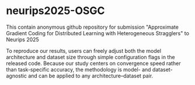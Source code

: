 # neurips2025-OSGC

This contain anonymous github repository for submission "Approximate Gradient Coding for Distributed Learning with Heterogeneous Stragglers" to Neurips 2025

To reproduce our results, users can freely adjust both the model architecture and dataset size through simple configuration flags in the released code. Because our study centers on convergence speed rather than task-specific accuracy, the methodology is model- and dataset-agnostic and can be applied to any architecture–dataset pair.
